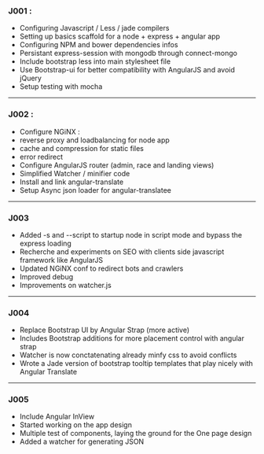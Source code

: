 ### J001 :
- Configuring Javascript / Less / jade compilers
- Setting up basics scaffold for a node + express + angular app
- Configuring NPM and bower dependencies infos
- Persistant express-session with mongodb through connect-mongo
- Include bootstrap less into main stylesheet file
- Use Bootstrap-ui for better compatibility with AngularJS and avoid jQuery
- Setup testing with mocha

***

### J002 :
- Configure NGiNX :
 - reverse proxy and loadbalancing for node app
 - cache and compression for static files
 - error redirect
- Configure AngularJS router (admin, race and landing views)
- Simplified Watcher / minifier code
- Install and link angular-translate
- Setup Async json loader for angular-translatee

***

### J003
- Added -s and --script to startup node in script mode and bypass the express loading
- Recherche and experiments on SEO with clients side javascript framework like AngularJS
- Updated NGiNX conf to redirect bots and crawlers
- Improved debug
- Improvements on watcher.js

***

### J004
- Replace Bootstrap UI by Angular Strap (more active)
- Includes Bootstrap additions for more placement control with angular strap
- Watcher is now conctatenating already minfy css to avoid conflicts
- Wrote a Jade version of bootstrap tooltip templates that play nicely with Angular Translate

***

### J005
- Include Angular InView
- Started working on the app design
- Multiple test of components, laying the ground for the One page design
- Added a watcher for generating JSON